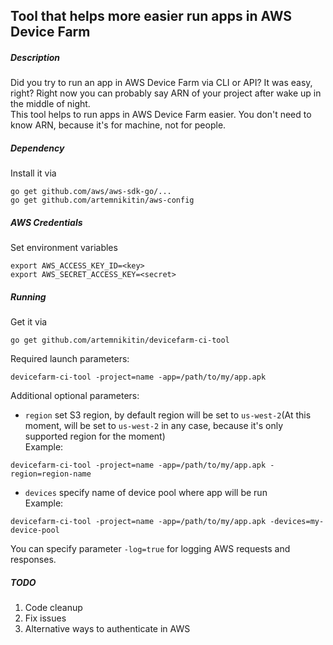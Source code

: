## Tool that helps more easier run apps in AWS Device Farm

##### Description
Did you try to run an app in AWS Device Farm via CLI or API? It was easy, right? Right now you can probably say ARN of your project after wake up in the middle of night.    
This tool helps to run apps in AWS Device Farm easier. You don't need to know ARN, because it's for machine, not for people.

##### Dependency

Install it via    
```
go get github.com/aws/aws-sdk-go/...    
go get github.com/artemnikitin/aws-config
```

##### AWS Credentials

Set environment variables     
```
export AWS_ACCESS_KEY_ID=<key>    
export AWS_SECRET_ACCESS_KEY=<secret>
```     

##### Running
Get it via    
``` 
go get github.com/artemnikitin/devicefarm-ci-tool 
``` 
   
Required launch parameters:   
```
devicefarm-ci-tool -project=name -app=/path/to/my/app.apk
```

Additional optional parameters:   
- ```region``` set S3 region, by default region will be set to ```us-west-2```(At this moment, will be set to ```us-west-2``` in any case, because it's only supported region for the moment)          
Example:    
``` 
devicefarm-ci-tool -project=name -app=/path/to/my/app.apk -region=region-name 
```    
- ```devices``` specify name of device pool where app will be run      
Example:   
``` 
devicefarm-ci-tool -project=name -app=/path/to/my/app.apk -devices=my-device-pool
```   

You can specify parameter ```-log=true``` for logging AWS requests and responses.

##### TODO  
1. Code cleanup
2. Fix issues
3. Alternative ways to authenticate in AWS
